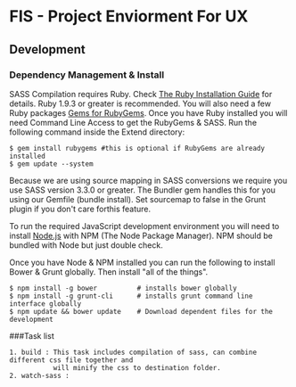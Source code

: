 FIS - Project Enviorment For UX
=======

## Development

### Dependency Management & Install

SASS Compilation requires Ruby. Check [The Ruby Installation
Guide](https://www.ruby-lang.org/en/installation/) for details. Ruby 1.9.3 or
greater is recommended. You will also need a few Ruby packages [Gems for RubyGems](https://rubygems.org/pages/download).
Once you have Ruby installed you will need Command Line Access to get the RubyGems & SASS. Run the following command inside the Extend directory:

    $ gem install rubygems #this is optional if RubyGems are already installed
    $ gem update --system    

Because we are using source mapping in SASS conversions we require you use SASS version 3.3.0 or greater. The Bundler gem handles this for you using our Gemfile (bundle install). Set sourcemap to false in the Grunt plugin if you don't care forthis feature.

To run the required JavaScript development environment you will need to install [Node.js](http://nodejs.org/download/) with NPM (The Node Package Manager). NPM should be bundled with Node but just double check.

Once you have Node & NPM installed you can run the following to install Bower & Grunt globally. Then install "all of the things".

    $ npm install -g bower			# installs bower globally
    $ npm install -g grunt-cli		# installs grunt command line interface globally
    $ npm update && bower update	# Download dependent files for the development

###Task list

	1. build : This task includes compilation of sass, can combine different css file together and 
			   will minify the css to destination folder.
	2. watch-sass :